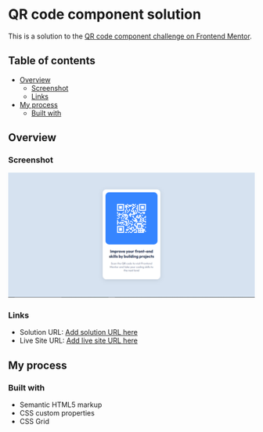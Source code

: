 # QR code component solution

This is a solution to the [QR code component challenge on Frontend Mentor](https://www.frontendmentor.io/challenges/qr-code-component-iux_sIO_H). 

## Table of contents

- [Overview](#overview)
  - [Screenshot](#screenshot)
  - [Links](#links)
- [My process](#my-process)
  - [Built with](#built-with)

## Overview

### Screenshot

![](./design/qrcode-componets.png)


### Links

- Solution URL: [Add solution URL here](https://github.com/alan-mesquita/qr-code-component)
- Live Site URL: [Add live site URL here](https://qr-code-componentt.vercel.app/)

## My process

### Built with

- Semantic HTML5 markup
- CSS custom properties
- CSS Grid